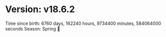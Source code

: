 # Version: v18.6.2
Time since birth: 6760 days, 162240 hours, 9734400 minutes, 584064000 seconds
Season: Spring 🌸
